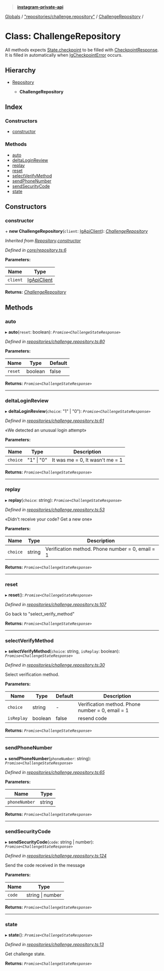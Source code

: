 > **[instagram-private-api](../README.md)**

[Globals](../README.md) / ["repositories/challenge.repository"](../modules/_repositories_challenge_repository_.md) / [ChallengeRepository](_repositories_challenge_repository_.challengerepository.md) /

# Class: ChallengeRepository

All methods expects [State.checkpoint](_core_state_.state.md#checkpoint) to be filled with [CheckpointResponse](../interfaces/_responses_checkpoint_response_.checkpointresponse.md).
It is filled in automatically when [IgCheckpointError](_errors_ig_checkpoint_error_.igcheckpointerror.md) occurs.

## Hierarchy

* [Repository](_core_repository_.repository.md)

  * **ChallengeRepository**

## Index

### Constructors

* [constructor](_repositories_challenge_repository_.challengerepository.md#constructor)

### Methods

* [auto](_repositories_challenge_repository_.challengerepository.md#auto)
* [deltaLoginReview](_repositories_challenge_repository_.challengerepository.md#deltaloginreview)
* [replay](_repositories_challenge_repository_.challengerepository.md#replay)
* [reset](_repositories_challenge_repository_.challengerepository.md#reset)
* [selectVerifyMethod](_repositories_challenge_repository_.challengerepository.md#selectverifymethod)
* [sendPhoneNumber](_repositories_challenge_repository_.challengerepository.md#sendphonenumber)
* [sendSecurityCode](_repositories_challenge_repository_.challengerepository.md#sendsecuritycode)
* [state](_repositories_challenge_repository_.challengerepository.md#state)

## Constructors

###  constructor

\+ **new ChallengeRepository**(`client`: [IgApiClient](_core_client_.igapiclient.md)): *[ChallengeRepository](_repositories_challenge_repository_.challengerepository.md)*

*Inherited from [Repository](_core_repository_.repository.md).[constructor](_core_repository_.repository.md#constructor)*

*Defined in [core/repository.ts:6](https://github.com/dilame/instagram-private-api/blob/173bc62/src/core/repository.ts#L6)*

**Parameters:**

Name | Type |
------ | ------ |
`client` | [IgApiClient](_core_client_.igapiclient.md) |

**Returns:** *[ChallengeRepository](_repositories_challenge_repository_.challengerepository.md)*

## Methods

###  auto

▸ **auto**(`reset`: boolean): *`Promise<ChallengeStateResponse>`*

*Defined in [repositories/challenge.repository.ts:80](https://github.com/dilame/instagram-private-api/blob/173bc62/src/repositories/challenge.repository.ts#L80)*

**Parameters:**

Name | Type | Default |
------ | ------ | ------ |
`reset` | boolean | false |

**Returns:** *`Promise<ChallengeStateResponse>`*

___

###  deltaLoginReview

▸ **deltaLoginReview**(`choice`: "1" | "0"): *`Promise<ChallengeStateResponse>`*

*Defined in [repositories/challenge.repository.ts:61](https://github.com/dilame/instagram-private-api/blob/173bc62/src/repositories/challenge.repository.ts#L61)*

«We detected an unusual login attempt»

**Parameters:**

Name | Type | Description |
------ | ------ | ------ |
`choice` | "1" \| "0" | It was me = 0, It wasn't me = 1  |

**Returns:** *`Promise<ChallengeStateResponse>`*

___

###  replay

▸ **replay**(`choice`: string): *`Promise<ChallengeStateResponse>`*

*Defined in [repositories/challenge.repository.ts:53](https://github.com/dilame/instagram-private-api/blob/173bc62/src/repositories/challenge.repository.ts#L53)*

«Didn't receive your code? Get a new one»

**Parameters:**

Name | Type | Description |
------ | ------ | ------ |
`choice` | string | Verification method. Phone number = 0, email = 1  |

**Returns:** *`Promise<ChallengeStateResponse>`*

___

###  reset

▸ **reset**(): *`Promise<ChallengeStateResponse>`*

*Defined in [repositories/challenge.repository.ts:107](https://github.com/dilame/instagram-private-api/blob/173bc62/src/repositories/challenge.repository.ts#L107)*

Go back to "select_verify_method"

**Returns:** *`Promise<ChallengeStateResponse>`*

___

###  selectVerifyMethod

▸ **selectVerifyMethod**(`choice`: string, `isReplay`: boolean): *`Promise<ChallengeStateResponse>`*

*Defined in [repositories/challenge.repository.ts:30](https://github.com/dilame/instagram-private-api/blob/173bc62/src/repositories/challenge.repository.ts#L30)*

Select verification method.

**Parameters:**

Name | Type | Default | Description |
------ | ------ | ------ | ------ |
`choice` | string | - | Verification method. Phone number = 0, email = 1 |
`isReplay` | boolean | false | resend code  |

**Returns:** *`Promise<ChallengeStateResponse>`*

___

###  sendPhoneNumber

▸ **sendPhoneNumber**(`phoneNumber`: string): *`Promise<ChallengeStateResponse>`*

*Defined in [repositories/challenge.repository.ts:65](https://github.com/dilame/instagram-private-api/blob/173bc62/src/repositories/challenge.repository.ts#L65)*

**Parameters:**

Name | Type |
------ | ------ |
`phoneNumber` | string |

**Returns:** *`Promise<ChallengeStateResponse>`*

___

###  sendSecurityCode

▸ **sendSecurityCode**(`code`: string | number): *`Promise<ChallengeStateResponse>`*

*Defined in [repositories/challenge.repository.ts:124](https://github.com/dilame/instagram-private-api/blob/173bc62/src/repositories/challenge.repository.ts#L124)*

Send the code received in the message

**Parameters:**

Name | Type |
------ | ------ |
`code` | string \| number |

**Returns:** *`Promise<ChallengeStateResponse>`*

___

###  state

▸ **state**(): *`Promise<ChallengeStateResponse>`*

*Defined in [repositories/challenge.repository.ts:13](https://github.com/dilame/instagram-private-api/blob/173bc62/src/repositories/challenge.repository.ts#L13)*

Get challenge state.

**Returns:** *`Promise<ChallengeStateResponse>`*